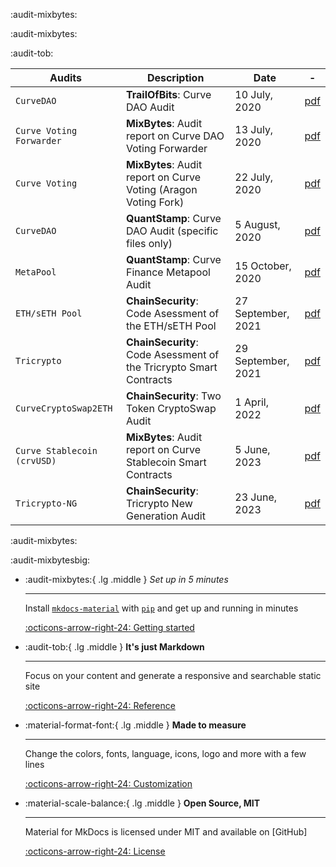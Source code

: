 :audit-mixbytes:

:audit-mixbytes:

:audit-tob:



| Audits      | Description  |  Date  | -  |
| --------- | -------- | -------- | ------ |
| `CurveDAO` | **TrailOfBits**: Curve DAO Audit  | 10 July, 2020 | [pdf](../../pdf/curve-dao-ToB-final.pdf) |
| `Curve Voting Forwarder` | **MixBytes**: Audit report on Curve DAO Voting Forwarder | 13 July, 2020 |  [pdf](../../pdf/Curve%20Finance%20DAO%20Voting%20Forwarder%20Security%20Audit%20Report.pdf) |
| `Curve Voting` | **MixBytes**: Audit report on Curve Voting (Aragon Voting Fork) | 22 July, 2020 | [pdf](../../pdf/Curve%20Finance%20DAO%20Voting%20Security%20Audit%20Report.pdf)  |
| `CurveDAO` | **QuantStamp**: Curve DAO Audit (specific files only)  | 5 August, 2020 | [pdf](../../pdf/curve-dao-quantstamp.pdf) |
| `MetaPool` | **QuantStamp**: Curve Finance Metapool Audit  | 15 October, 2020 | [pdf](../../pdf/CurveMetapoolAudit.pdf) |
| `ETH/sETH Pool` | **ChainSecurity**: Code Asessment of the ETH/sETH Pool | 27 September, 2021 | [pdf](../../pdf/ChainSecurity_Curve_Finance_Curve_ETH_sETH_Smart-contract-audit_September-27th-2021.pdf) |
| `Tricrypto` | **ChainSecurity**: Code Asessment of the Tricrypto Smart Contracts | 29 September, 2021  |  [pdf](../../pdf/ChainSecurity_Curve-Finance-_-Tricrypto_smart-contract-audit_-September-2021.pdf) |
| `CurveCryptoSwap2ETH` | **ChainSecurity**: Two Token CryptoSwap Audit | 1 April, 2022  |  [pdf](../../pdf/private_ChainSecurity_Curve_CurveCryptoSwap2ETH_audit_draft.pdf) |
| `Curve Stablecoin (crvUSD)` | **MixBytes**: Audit report on Curve Stablecoin Smart Contracts | 5 June, 2023  | [pdf](../../pdf/Curve%20Stablecoin%20(crvUSD)%20Security%20Audit%20Report.pdf)  |
| `Tricrypto-NG` | **ChainSecurity**: Tricrypto New Generation Audit | 23 June, 2023 |  [pdf](../../pdf/ChainSecurity_Curve_tricrypto-ng_audit.pdf) |




:audit-mixbytes:

:audit-mixbytesbig:


<div class="grid cards" markdown>

-   :audit-mixbytes:{ .lg .middle } _Set up in 5 minutes_

    ---

    Install [`mkdocs-material`](#) with [`pip`](#) and get up
    and running in minutes

    [:octicons-arrow-right-24: Getting started](#)

-   :audit-tob:{ .lg .middle } __It's just Markdown__

    ---

    Focus on your content and generate a responsive and searchable static site

    [:octicons-arrow-right-24: Reference](#)

-   :material-format-font:{ .lg .middle } __Made to measure__

    ---

    Change the colors, fonts, language, icons, logo and more with a few lines

    [:octicons-arrow-right-24: Customization](#)

-   :material-scale-balance:{ .lg .middle } __Open Source, MIT__

    ---

    Material for MkDocs is licensed under MIT and available on [GitHub]

    [:octicons-arrow-right-24: License](#)

</div>
